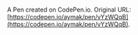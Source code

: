 # 

A Pen created on CodePen.io. Original URL: [https://codepen.io/aymak/pen/vYzWQqB](https://codepen.io/aymak/pen/vYzWQqB).

